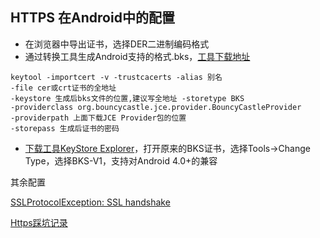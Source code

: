 ## HTTPS 在Android中的配置

- 在浏览器中导出证书，选择DER二进制编码格式
- 通过转换工具生成Android支持的格式.bks，[工具下载地址](http://www.bouncycastle.org/latest_releases.html)

```
keytool -importcert -v -trustcacerts -alias 别名
-file cer或crt证书的全地址
-keystore 生成后bks文件的位置,建议写全地址 -storetype BKS
-providerclass org.bouncycastle.jce.provider.BouncyCastleProvider
-providerpath 上面下载JCE Provider包的位置
-storepass 生成后证书的密码  
```

- [下载工具KeyStore Explorer](http://keystore-explorer.sourceforge.NET/)，打开原来的BKS证书，选择Tools->Change Type，选择BKS-V1，支持对Android 4.0+的兼容

其余配置

[SSLProtocolException: SSL handshake](http://blog.csdn.net/guozhaohui628/article/details/54571176)

[Https踩坑记录](http://www.jianshu.com/p/41bb549317ff)